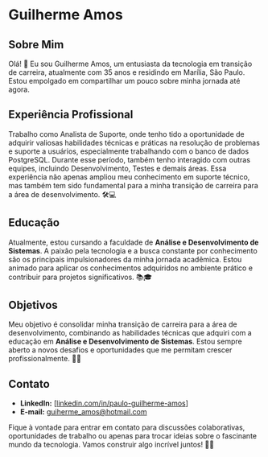 # Guilherme Amos

## Sobre Mim

Olá! 👋 Eu sou Guilherme Amos, um entusiasta da tecnologia em transição de carreira, atualmente com 35 anos e residindo em Marília, São Paulo. Estou empolgado em compartilhar um pouco sobre minha jornada até agora.

## Experiência Profissional

Trabalho como Analista de Suporte, onde tenho tido a oportunidade de adquirir valiosas habilidades técnicas e práticas na resolução de problemas e suporte a usuários, especialmente trabalhando com o banco de dados PostgreSQL. Durante esse período, também tenho interagido com outras equipes, incluindo Desenvolvimento, Testes e demais áreas. Essa experiência não apenas ampliou meu conhecimento em suporte técnico, mas também tem sido fundamental para a minha transição de carreira para a área de desenvolvimento. 🛠️💻

## Educação

Atualmente, estou cursando a faculdade de **Análise e Desenvolvimento de Sistemas**. A paixão pela tecnologia e a busca constante por conhecimento são os principais impulsionadores da minha jornada acadêmica. Estou animado para aplicar os conhecimentos adquiridos no ambiente prático e contribuir para projetos significativos. 📚🎓

## Objetivos

Meu objetivo é consolidar minha transição de carreira para a área de desenvolvimento, combinando as habilidades técnicas que adquiri com a educação em **Análise e Desenvolvimento de Sistemas**. Estou sempre aberto a novos desafios e oportunidades que me permitam crescer profissionalmente. 🚀🌱

## Contato

- **LinkedIn:** [[linkedin.com/in/paulo-guilherme-amos](linkedin.com/in/paulo-guilherme-amosl)]
- **E-mail:** guiherme_amos@hotmail.com

Fique à vontade para entrar em contato para discussões colaborativas, oportunidades de trabalho ou apenas para trocar ideias sobre o fascinante mundo da tecnologia. Vamos construir algo incrível juntos! 🤝✨

